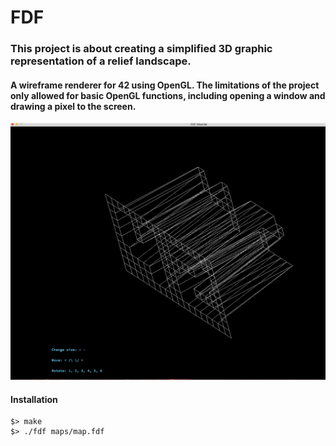 # FDF
### This project is about creating a simplified 3D graphic representation of a relief landscape.
#### A wireframe renderer for 42 using OpenGL. The limitations of the project only allowed for basic OpenGL functions, including opening a window and drawing a pixel to the screen.

![](https://github.com/vlkorniienko/FDF/blob/master/screen.png)

#### Installation
```
$> make
$> ./fdf maps/map.fdf
```
